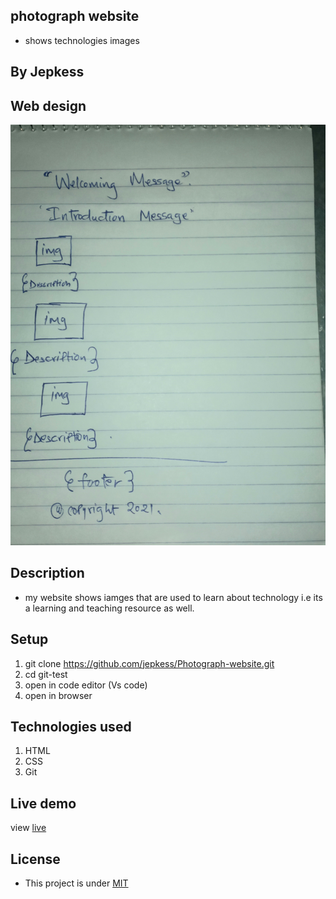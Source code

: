 ##  photograph website
- shows  technologies images

## By Jepkess

## Web design
![landing-page-design](landingpagedesign.jpg)

 

## Description
- my website shows iamges that are used to learn about technology i.e its a learning and teaching resource as well.
## Setup 
1. git clone https://github.com/jepkess/Photograph-website.git
2. cd git-test
3. open in code editor (Vs code)
4. open in browser

## Technologies used

1. HTML
2. CSS
3. Git
## Live  demo
view [live](https://jepkess.github.io/Photograph-website)


## License 
 - This project is under [MIT](LICENSE.md)
